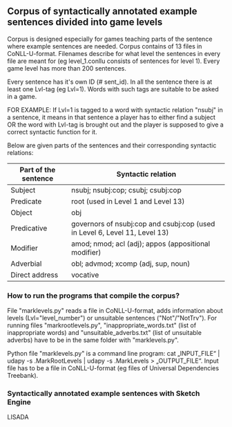 ## Corpus of syntactically annotated example sentences divided into game levels
Corpus is designed especially for games teaching parts of the sentence where example sentences are needed. Corpus contains of 13 files in CoNLL-U-format. Filenames describe for what level the sentences in every file are meant for (eg level_1.conllu consists of sentences for level 1). Every game level has more than 200 sentences.

Every sentence has it's own ID (# sent_id). In all the sentence there is at least one Lvl-tag (eg Lvl=1). Words with such tags are suitable to be asked in a game. 

FOR EXAMPLE:
If Lvl=1 is tagged to a word with syntactic relation "nsubj" in a sentence, it means in that sentence a player has to either find a subject OR the word with Lvl-tag is brought out and the player is supposed to give a correct syntactic function for it.

Below are given parts of the sentences and their corresponding syntactic relations:

| Part of the sentence | Syntactic relation | 
| --- | --- | 
| Subject | nsubj; nsubj:cop; csubj; csubj:cop |
| Predicate | root (used in Level 1 and Level 13) |
| Object | obj |
| Predicative | governors of nsubj:cop and csubj:cop (used in Level 6, Level 11, Level 13) |
| Modifier | amod; nmod; acl (adj); appos (appositional modifier) |
| Adverbial | obl; advmod; xcomp (adj, sup, noun) |
| Direct address | vocative |


### How to run the programs that compile the corpus?
File "marklevels.py" reads a file in CoNLL-U-format, adds information about levels (Lvl="level_number") or unsuitable sentences ("Not"/"NotTrv"). For running files "markrootlevels.py", "inappropriate_words.txt" (list of inappropriate words) and "unsuitable_adverbs.txt" (list of unsuitable adverbs) have to be in the same folder with "marklevels.py". 

Python file "marklevels.py" is a command line program:  cat „INPUT_FILE“ | udapy -s .MarkRootLevels | udapy -s .MarkLevels > „OUTPUT_FILE“. Input file has to be a file in CoNLL-U-format (eg files of Universal Dependencies Treebank).

### Syntactically annotated example sentences with Sketch Engine
LISADA
